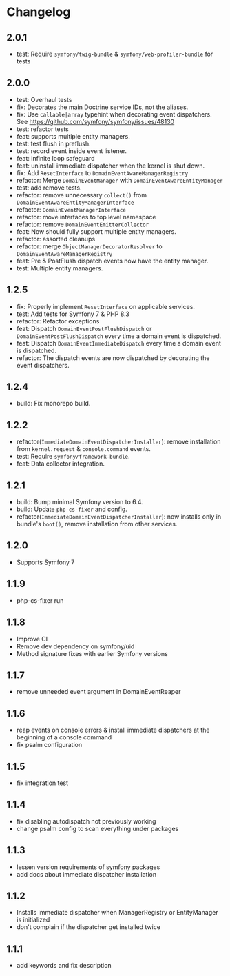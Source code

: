 # Changelog

## 2.0.1

* test: Require `symfony/twig-bundle` & `symfony/web-profiler-bundle` for tests

## 2.0.0

* test: Overhaul tests
* fix: Decorates the main Doctrine service IDs, not the aliases.
* fix: Use `callable|array` typehint when decorating event dispatchers. See https://github.com/symfony/symfony/issues/48130
* test: refactor tests
* feat: supports multiple entity managers.
* test: test flush in preflush.
* test: record event inside event listener.
* feat: infinite loop safeguard
* feat: uninstall immediate dispatcher when the kernel is shut down.
* fix: Add `ResetInterface` to `DomainEventAwareManagerRegistry`
* refactor: Merge `DomainEventManager` with `DomainEventAwareEntityManager`
* test: add remove tests.
* refactor: remove unnecessary `collect()` from
  `DomainEventAwareEntityManagerInterface`
* refactor: `DomainEventManagerInterface`
* refactor: move interfaces to top level namespace
* refactor: remove `DomainEventEmitterCollector`
* feat: Now should fully support multiple entity managers.
* refactor: assorted cleanups
* refactor: merge `ObjectManagerDecoratorResolver` to
  `DomainEventAwareManagerRegistry`
* feat: Pre & PostFlush dispatch events now have the entity manager.
* test: Multiple entity managers.

## 1.2.5

* fix: Properly implement `ResetInterface` on applicable services.
* test: Add tests for Symfony 7 & PHP 8.3
* refactor: Refactor exceptions
* feat: Dispatch `DomainEventPostFlushDispatch` or
  `DomainEventPostFlushDispatch` every time a domain event is dispatched.
* feat: Dispatch `DomainEventImmediateDispatch` every time a domain event is
  dispatched.
* refactor: The dispatch events are now dispatched by decorating the event
  dispatchers.

## 1.2.4

* build: Fix monorepo build.

## 1.2.2

* refactor(`ImmediateDomainEventDispatcherInstaller`): remove installation from
  `kernel.request` & `console.command` events.
* test: Require `symfony/framework-bundle`.
* feat: Data collector integration.

## 1.2.1

* build: Bump minimal Symfony version to 6.4.
* build: Update `php-cs-fixer` and config.
* refactor(`ImmediateDomainEventDispatcherInstaller`): now installs only in
  bundle's `boot()`, remove installation from other services.

## 1.2.0

* Supports Symfony 7

## 1.1.9

* php-cs-fixer run
## 1.1.8

* Improve CI
* Remove dev dependency on symfony/uid
* Method signature fixes with earlier Symfony versions

## 1.1.7

* remove unneeded event argument in DomainEventReaper

## 1.1.6

* reap events on console errors & install immediate dispatchers at the beginning of a console command
* fix psalm configuration

## 1.1.5

* fix integration test

## 1.1.4

* fix disabling autodispatch not previously working
* change psalm config to scan everything under packages

## 1.1.3

* lessen version requirements of symfony packages
* add docs about immediate dispatcher installation

## 1.1.2

* Installs immediate dispatcher when ManagerRegistry or EntityManager is initialized
* don't complain if the dispatcher get installed twice

## 1.1.1

* add keywords and fix description
